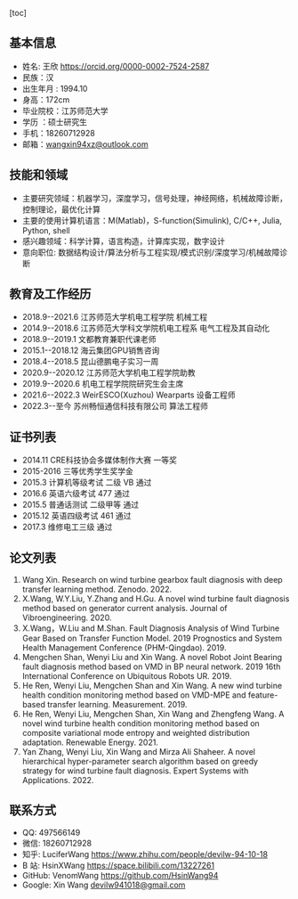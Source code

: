 [toc]


## 基本信息 

* 姓名: 王欣 <a
    id="cy-effective-orcid-url"
    class="underline"
     href="https://orcid.org/0000-0002-7524-2587"
     target="orcid.widget"
     rel="me noopener noreferrer"
     style="vertical-align: top">
      https://orcid.org/0000-0002-7524-2587
    </a>
* 民族：汉 
* 出生年月 : 1994.10
* 身高：172cm 
* 毕业院校：江苏师范大学 
* 学历 ：硕士研究生
* 手机：18260712928 
* 邮箱：<wangxin94xz@outlook.com>


## 技能和领域 

* 主要研究领域：机器学习，深度学习，信号处理，神经网络，机械故障诊断，控制理论，最优化计算
* 主要的使用计算机语言：M(Matlab)，S-function(Simulink), C/C++, Julia, Python, shell
* 感兴趣领域：科学计算，语言构造，计算库实现，数字设计
* 意向职位: 数据结构设计/算法分析与工程实现/模式识别/深度学习/机械故障诊断

## 教育及工作经历 

* 2018.9--2021.6 江苏师范大学机电工程学院 机械工程
* 2014.9--2018.6 江苏师范大学科文学院机电工程系 电气工程及其自动化
* 2018.9--2019.1 文都教育兼职代课老师
* 2015.1--2018.12  海云集团GPU销售咨询
* 2018.4--2018.5 昆山德鹏电子实习一周
* 2020.9--2020.12 江苏师范大学机电工程学院助教
* 2019.9--2020.6 机电工程学院院研究生会主席
* 2021.6--2022.3 WeirESCO(Xuzhou) Wearparts 设备工程师
* 2022.3--至今  苏州畅恒通信科技有限公司 算法工程师

## 证书列表 

* 2014.11 CRE科技协会多媒体制作大赛 一等奖
* 2015-2016 三等优秀学生奖学金
* 2015.3 计算机等级考试 二级 VB 通过
* 2016.6 英语六级考试 477 通过
* 2015.5 普通话测试 二级甲等 通过
* 2015.12 英语四级考试 461 通过
* 2017.3  维修电工三级 通过


## 论文列表 

1. Wang Xin. Research on wind turbine gearbox fault diagnosis with deep transfer learning method. Zenodo. 2022.
2. X.Wang, W.Y.Liu, Y.Zhang and H.Gu. A novel wind turbine fault diagnosis method based on generator current analysis. Journal of Vibroengineering. 2020.
3. X.Wang，W.Liu and M.Shan. Fault Diagnosis Analysis of Wind Turbine Gear Based on Transfer Function Model. 2019 Prognostics and System Health Management Conference (PHM-Qingdao). 2019.
4. Mengchen Shan, Wenyi Liu and Xin Wang. A novel Robot Joint Bearing fault diagnosis method based on VMD in BP neural network. 2019 16th International Conference on Ubiquitous Robots UR. 2019.
5. He Ren, Wenyi Liu, Mengchen Shan and Xin Wang. A new wind turbine health condition monitoring method based on VMD-MPE and feature-based transfer learning. Measurement. 2019.
6. He Ren, Wenyi Liu, Mengchen Shan, Xin Wang and Zhengfeng Wang. A novel wind turbine health condition monitoring method based on composite variational mode entropy and weighted distribution adaptation. Renewable Energy. 2021.
7. Yan Zhang, Wenyi Liu, Xin Wang and Mirza Ali Shaheer. A novel hierarchical hyper-parameter search algorithm based on greedy strategy for wind turbine fault diagnosis. Expert Systems with Applications. 2022.

## 联系方式 

*  QQ: 497566149
*  微信: 18260712928
*  知乎: LuciferWang <https://www.zhihu.com/people/devilw-94-10-18>
*  B 站: HsinXWang <https://space.bilibili.com/13227261>
*  GitHub: VenomWang <https://github.com/HsinWang94>
*  Google: Xin Wang <devilw941018@gmail.com>

